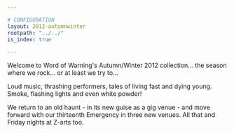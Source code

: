 ```yaml
---

# CONFIGURATION
layout: 2012-autumnwinter
rootpath: "../../"
is_index: true

---
```


Welcome to Word of Warning's Autumn/Winter 2012 collection... the season where we rock... or at least we try to...     

Loud music, thrashing performers, tales of living fast and dying young.  Smoke, flashing lights and even white powder!     

We return to an old haunt - in its new guise as a gig venue - and move forward with our thirteenth Emergency in three new venues.  All that and Friday nights at Z-arts too.    